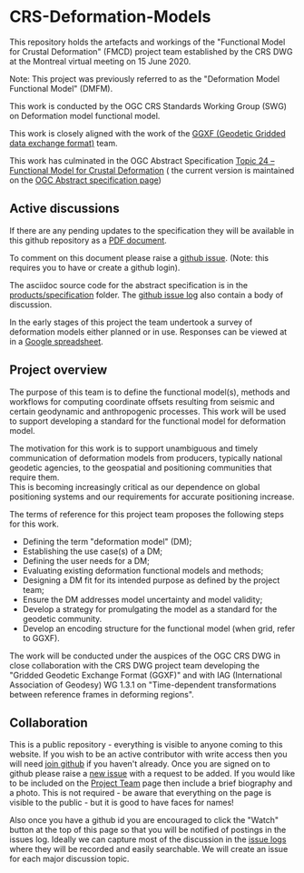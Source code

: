 CRS-Deformation-Models
======================

This repository holds the artefacts and workings of the "Functional Model for Crustal Deformation" (FMCD) project team established by the CRS DWG at the Montreal virtual meeting on 15 June 2020.

Note: This project was previously referred to as the "Deformation Model Functional Model" (DMFM).

This work is conducted by the OGC CRS Standards Working Group (SWG) on Deformation model functional model.  

This work is closely aligned with the work of the [GGXF (Geodetic Gridded data exchange format)](https://github.com/opengeospatial/CRS-Gridded-Geodetic-data-eXchange-Format) team.

This work has culminated in the OGC Abstract Specification [Topic 24 – Functional Model for Crustal Deformation](https://docs.ogc.org/as/22-010r4/22-010r4.html) ( the current version is maintained on the [OGC Abstract specification page](https://www.ogc.org/standards/as/))

## Active discussions

If there are any pending updates to the specification they will be available in this github repository as a [PDF document](https://github.com/opengeospatial/CRS-Deformation-Models/raw/master/products/specification/abstract-specification-functional-model-for-crustal-deformation.pdf).

To comment on this document please raise  a [github issue](https://github.com/opengeospatial/CRS-Deformation-Models/issues). (Note: this requires you to have or create a github login).

The asciidoc source code for the abstract specification is in the [products/specification](https://github.com/opengeospatial/CRS-Deformation-Models/tree/master/products/specification) folder.  The [github issue log](https://github.com/opengeospatial/CRS-Deformation-Models/issues?q=is%3Aissue) also contain a body of discussion.

In the early stages of this project the team undertook a survey of deformation models either planned or in use. Responses can be viewed at in a [Google spreadsheet](https://docs.google.com/spreadsheets/d/13IdqZDj8x8gVl7OTk7BkkI2HxfW61ng0y0WdVReD0us).  

<!-- 
While the survey is formally closed, the [questionnaire](https://docs.google.com/forms/d/11PCSVojPPD062P96veEjuqSKjnRMCrU8TyIruWCbWt0) is still available.  New information or updates are always welcome.
-->

## Project overview

The purpose of this team is to define the functional model(s), methods and workflows for computing coordinate offsets resulting from seismic and certain geodynamic and anthropogenic processes.  This work will be used to support developing
a standard for the functional model for deformation model.

The motivation for this work is to support unambiguous and timely communication of deformation models from producers, typically national geodetic agencies, to the geospatial and positioning communities that require them.  
This is becoming increasingly critical as our dependence on global positioning systems and our requirements for accurate positioning increase.

The terms of reference for this project team proposes the following steps for this work.

* Defining the term "deformation model" (DM);
* Establishing the use case(s) of a DM;
* Defining the user needs for a DM;
* Evaluating existing deformation functional models and methods;
* Designing a DM fit for its intended purpose as defined by the project team;
* Ensure the DM addresses model uncertainty and model validity;
* Develop a strategy for promulgating the model as a standard for the geodetic community.
* Develop an encoding structure for the functional model (when grid, refer to GGXF).

The work will be conducted under the auspices of the OGC CRS DWG in close collaboration with the CRS DWG project team developing the "Gridded Geodetic Exchange Format (GGXF)" and with IAG (International Association of Geodesy) WG 1.3.1 on "Time-dependent transformations between reference frames in deforming regions".

## Collaboration

This is a public repository - everything is visible to anyone coming to this
website.  If you wish to be an active contributor with write access then you
will need [join github](https://github.com/join) if you haven't already.  Once
you are signed on to github please raise a [new issue](https://github.com/opengeospatial/CRS-Deformation-Models/issues/new) with a request to be added.  If you would like to be included on the
[Project Team](https://github.com/opengeospatial/CRS-Deformation-Models/wiki/Project-team) page then include a brief biography and a photo.  This is not
required - be aware that everything on the page is visible to the public -  but it is good to have faces for names!  

Also once you have a github id you are encouraged to click the "Watch" button at the top of this page so that you will be notified of postings in the issues log.  Ideally we can capture most of the discussion in the [issue logs](https://github.com/opengeospatial/CRS-Deformation-Models/issues) where they will be recorded and easily searchable.  We will create an issue for each major discussion topic.
